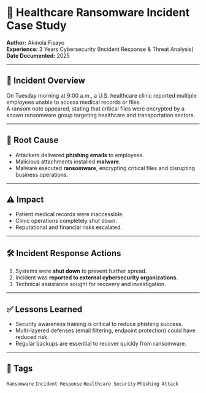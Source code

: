 # 🏥 Healthcare Ransomware Incident Case Study  

**Author:** Akinola Fisayo  
**Experience:** 3 Years Cybersecurity (Incident Response & Threat Analysis)  
**Date Documented:** 2025  

---

## 📌 Incident Overview  
On Tuesday morning at 9:00 a.m., a U.S. healthcare clinic reported multiple employees unable to access medical records or files.  
A ransom note appeared, stating that critical files were encrypted by a known ransomware group targeting healthcare and transportation sectors.  

---

## 🔎 Root Cause  
- Attackers delivered **phishing emails** to employees.  
- Malicious attachments installed **malware**.  
- Malware executed **ransomware**, encrypting critical files and disrupting business operations.  

---

## ⚠️ Impact  
- Patient medical records were inaccessible.  
- Clinic operations completely shut down.  
- Reputational and financial risks escalated.  

---

## 🛠️ Incident Response Actions  
1. Systems were **shut down** to prevent further spread.  
2. Incident was **reported to external cybersecurity organizations**.  
3. Technical assistance sought for recovery and investigation.  

---

## ✅ Lessons Learned  
- Security awareness training is critical to reduce phishing success.  
- Multi-layered defenses (email filtering, endpoint protection) could have reduced risk.  
- Regular backups are essential to recover quickly from ransomware.  

---

## 📂 Tags  
`Ransomware` `Incident Response` `Healthcare Security` `Phishing Attack`
